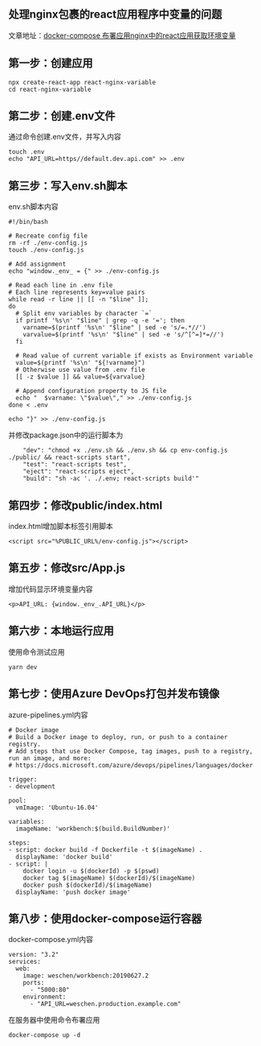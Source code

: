 ## 处理nginx包裹的react应用程序中变量的问题

文章地址：[docker-compose 布署应用nginx中的react应用获取环境变量](https://www.cnblogs.com/weschen/p/11098068.html)

## 第一步：创建应用

```
npx create-react-app react-nginx-variable
cd react-nginx-variable
```

## 第二步：创建.env文件
通过命令创建.env文件，并写入内容
```
touch .env
echo "API_URL=https//default.dev.api.com" >> .env
```


## 第三步：写入env.sh脚本
env.sh脚本内容
```
#!/bin/bash

# Recreate config file
rm -rf ./env-config.js
touch ./env-config.js

# Add assignment 
echo "window._env_ = {" >> ./env-config.js

# Read each line in .env file
# Each line represents key=value pairs
while read -r line || [[ -n "$line" ]];
do
  # Split env variables by character `=`
  if printf '%s\n' "$line" | grep -q -e '='; then
    varname=$(printf '%s\n' "$line" | sed -e 's/=.*//')
    varvalue=$(printf '%s\n' "$line" | sed -e 's/^[^=]*=//')
  fi

  # Read value of current variable if exists as Environment variable
  value=$(printf '%s\n' "${!varname}")
  # Otherwise use value from .env file
  [[ -z $value ]] && value=${varvalue}
  
  # Append configuration property to JS file
  echo "  $varname: \"$value\"," >> ./env-config.js
done < .env

echo "}" >> ./env-config.js
```

并修改package.json中的运行脚本为
```
    "dev": "chmod +x ./env.sh && ./env.sh && cp env-config.js ./public/ && react-scripts start",
    "test": "react-scripts test",
    "eject": "react-scripts eject",
    "build": "sh -ac '. ./.env; react-scripts build'"
```


## 第四步：修改public/index.html
index.html增加脚本标签引用脚本
```
<script src="%PUBLIC_URL%/env-config.js"></script>
```

## 第五步：修改src/App.js
增加代码显示环境变量内容
```
<p>API_URL: {window._env_.API_URL}</p>
```


## 第六步：本地运行应用
使用命令测试应用
```
yarn dev
```


## 第七步：使用Azure DevOps打包并发布镜像
azure-pipelines.yml内容
```
# Docker image
# Build a Docker image to deploy, run, or push to a container registry.
# Add steps that use Docker Compose, tag images, push to a registry, run an image, and more:
# https://docs.microsoft.com/azure/devops/pipelines/languages/docker

trigger:
- development

pool:
  vmImage: 'Ubuntu-16.04'

variables:
  imageName: 'workbench:$(build.BuildNumber)'

steps:
- script: docker build -f Dockerfile -t $(imageName) .
  displayName: 'docker build'
- script: | 
    docker login -u $(dockerId) -p $(pswd)
    docker tag $(imageName) $(dockerId)/$(imageName)  
    docker push $(dockerId)/$(imageName)
  displayName: 'push docker image'
```


## 第八步：使用docker-compose运行容器
docker-compose.yml内容
```
version: "3.2"
services:
  web:
    image: weschen/workbench:20190627.2
    ports:
      - "5000:80"
    environment:
      - "API_URL=weschen.production.example.com"

```
在服务器中使用命令布署应用
```
docker-compose up -d
```